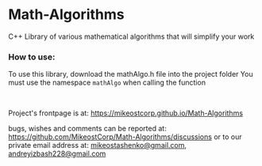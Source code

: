 # Math-Algorithms

C++ Library of various mathematical algorithms that will simplify your work 

### How to use:
To use this library, download the mathAlgo.h file into the project folder
You must use the namespace ```mathAlgo``` when calling the function

<br/>

Project's frontpage is at: https://mikeostcorp.github.io/Math-Algorithms

bugs, wishes and comments can be reported at: https://github.com/MikeostCorp/Math-Algorithms/discussions or
to our private email address at: mikeostashenko@gmail.com, andreyizbash228@gmail.com
